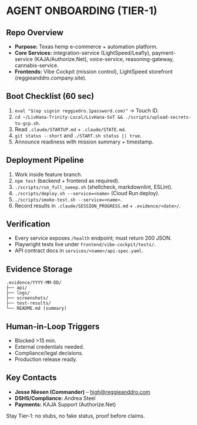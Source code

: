 # AGENT ONBOARDING (TIER-1)

## Repo Overview
- **Purpose:** Texas hemp e-commerce + automation platform.
- **Core Services:** integration-service (LightSpeed/Leafly), payment-service (KAJA/Authorize.Net), voice-service, reasoning-gateway, cannabis-service.
- **Frontends:** Vibe Cockpit (mission control), LightSpeed storefront (reggieanddro.company.site).

## Boot Checklist (60 sec)
1. `eval "$(op signin reggiedro.1password.com)"` → Touch ID.
2. `cd ~/LivHana-Trinity-Local/LivHana-SoT && ./scripts/upload-secrets-to-gcp.sh`.
3. Read `.claude/STARTUP.md` + `.claude/STATE.md`.
4. `git status --short` and `./START.sh status || true`.
5. Announce readiness with mission summary + timestamp.

## Deployment Pipeline
1. Work inside feature branch.
2. `npm test` (backend + frontend as required).
3. `./scripts/run_full_sweep.sh` (shellcheck, markdownlint, ESLint).
4. `./scripts/deploy.sh --service=<name>` (Cloud Run deploy).
5. `./scripts/smoke-test.sh --service=<name>`.
6. Record results in `.claude/SESSION_PROGRESS.md` + `.evidence/<date>/`.

## Verification
- Every service exposes `/health` endpoint; must return 200 JSON.
- Playwright tests live under `frontend/vibe-cockpit/tests/`.
- API contract docs in `services/<name>/api-spec.yaml`.

## Evidence Storage
```
.evidence/YYYY-MM-DD/
├── api/
├── logs/
├── screenshots/
├── test-results/
└── README.md (summary)
```

## Human-in-Loop Triggers
- Blocked >15 min.
- External credentials needed.
- Compliance/legal decisions.
- Production release ready.

## Key Contacts
- **Jesse Niesen (Commander)** – high@reggieanddro.com
- **DSHS/Compliance:** Andrea Steel
- **Payments:** KAJA Support (Authorize.Net)

Stay Tier-1: no stubs, no fake status, proof before claims.
